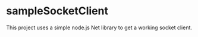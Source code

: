 # sampleSocketClient
This project uses a simple node.js Net library to get a working socket client.
